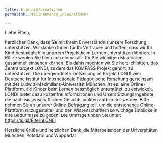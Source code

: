 ```yaml
---
title: Elterninformationen
permalink: /teilnehmende_index/eltern/

---
```


Liebe Eltern,

herzlichen Dank, dass Sie mit Ihrem Einverständnis unsere Forschung unterstützen. Wir danken Ihnen für Ihr Vertrauen und hoffen, dass wir Ihr Kind bestmöglich in unserem Projekt beim Lernen unterstützen können.
In Kürze werden Sie hier noch einmal alle für Sie wichtigen Materialien gesammelt einsehen können. Bis dahin möchten wir Sie herzlich bitten, das Zentralprojekt LONDI, zu dem das KOMPASS Projekt gehört, zu unterstützen. Die übergeordnete Zielstellung im Projekt LONDI vom Deutsche Institut für Internationale Pädagogische Forschung gemeinsam mit der Ludwig-Maximilians-Universität München, ist es, eine Online-Plattform, die Kinder beim Lernen bestmöglich unterstützt, zu entwickelt. LONDI bietet dazu kostenfrei Informationen und Unterstützungsangebote, die nach wissenschaftlichen Gesichtspunkten aufbereitet werden. Bitte nehmen Sie an unserer Online-Befragung teil, um die entstehende Online-Plattform mitzugestalten und den Wissenschaftlern so wichtige Einblicke in Ihre Bedürfnisse zu geben. Die Umfrage finden Sie unter: https://is.gd/ElternLONDI

Herzliche Grüße und herzlichen Dank,
die Mitarbeitenden der Universitäten München, Potsdam und Wuppertal


